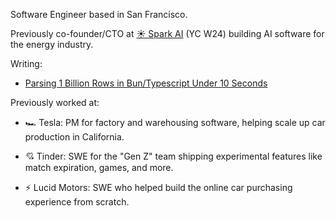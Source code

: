 Software Engineer based in San Francisco.

Previously co-founder/CTO at [☀️ Spark AI](https://www.sparkhq.ai) (YC W24) building AI software for the energy industry.

Writing:

- [Parsing 1 Billion Rows in Bun/Typescript Under 10 Seconds](https://www.taekim.dev/writing/parsing-1b-rows-in-bun)

Previously worked at:

- 🏎️ Tesla: PM for factory and warehousing software, helping scale up car production in California.

- 💘 Tinder: SWE for the "Gen Z" team shipping experimental features like match expiration, games, and more.

- ⚡ Lucid Motors: SWE who helped build the online car purchasing experience from scratch.

<!--
**tkim90/tkim90** is a ✨ _special_ ✨ repository because its `README.md` (this file) appears on your GitHub profile.

Here are some ideas to get you started:

- 🔭 I’m currently working on ...
- 🌱 I’m currently learning ...
- 👯 I’m looking to collaborate on ...
- 🤔 I’m looking for help with ...
- 💬 Ask me about ...
- 📫 How to reach me: ...
- 😄 Pronouns: ...
- ⚡ Fun fact: ...
-->
